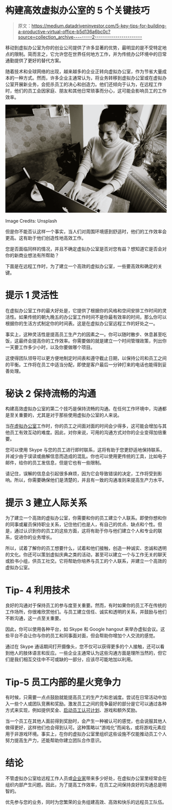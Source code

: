 # 构建高效虚拟办公室的 5 个关键技巧

> 原文：<https://medium.datadriveninvestor.com/5-key-tips-for-building-a-productive-virtual-office-b5d136a6bc0c?source=collection_archive---------2----------------------->

移动到虚拟办公室为你的创业公司提供了许多显著的优势，最明显的是不受特定地点的限制。简而言之，它允许您在世界任何地方工作，并为传统办公环境中的日常通勤提供了更好的替代方案。

随着技术和全球网络的出现，越来越多的企业正转向虚拟办公室，作为节省大量成本的一种方式。然而，许多企业主通常认为，将业务转移到虚拟办公室或在虚拟办公室开展新业务，会扼杀员工的决心和创造力。他们还倾向于认为，在远程工作时，他们的员工会因家庭、朋友和其他日常琐事而分心，这可能会影响员工的工作效率。

![](img/193bb1930806c208b45f0d2ad837eecc.png)

Image Credits: Unsplash

但是你不能否认这样一个事实，当人们对周围环境感到舒适时，他们的工作效率会更高。这有助于他们创造性地高效工作。

您是否面临同样的情况，并且不确定虚拟办公室是否对您有益？想知道它是否会对你的新商业想法有所帮助？

下面是在远程工作时，为了建立一个高效的虚拟办公室，一些要高效和确定的关键。

# **提示 1 灵活性**

在虚拟办公室工作的最大好处是，它提供了根据你的风格和空间安排工作时间的灵活性。如果传统的朝九晚五的办公室工作时间不是你最有效率的时间，那么你可以根据你的生活方式制定你的时间表。这是在虚拟办公室远程工作的好处之一。

事实上，这种灵活性是提高员工生产力的因素之一。你可以随时散步、休息甚至吃饭，这最终会提高你的工作效率。你需要做的就是建立一个时间管理政策，列出你一天要工作多少小时，以及你要做哪个项目。

这使得团队领导可以更方便地制定时间表和遵守截止日期，以保持公司和员工之间的平衡。工作将在员工中适当分配，即使是客户最后一分钟打来的电话也能得到妥善处理。

# **秘诀 2 保持流畅的沟通**

构建高效虚拟办公室的第二个技巧是保持流畅的沟通。在任何工作环境中，沟通都是至关重要的，尤其是对于那些使用虚拟办公室的人来说。

当[在虚拟办公室](https://blog.startupr.hk/virtual-office-for-startups/)工作时，你的员工之间面对面的时间会少得多，这可能会增加与其他员工有效互动的难度。因此，对你来说，可用的沟通方式对你的企业变得加倍重要。

您可以使用 Skype 与您的员工进行即时联系，这将有助于您更舒适地保持联系，并减少由于误读或曲解信息而造成的混乱。你也可以使用更传统的工具，比如电子邮件，给你的员工发信息，但是它也有一些限制。

请记住，误解的信息会引起很多麻烦，因为它会导致错误的决定，工作将受到影响。所以，你需要确保他们是清楚的，并且有一致的沟通准则来提高生产力水平。

# **提示 3 建立人际关系**

为了建立一个高效的虚拟办公室，你需要和你的员工建立个人联系。即使你想和你的同事或雇员保持职业关系，记住他们也是人，有自己的优点、缺点和个性。但是，通过认识到你的员工的这些方面，这将有助于你与他们建立个人和专业的联系，促进你的业务增长。

所以，试着了解你的员工想要什么，试着和他们接触，创造一种诚实、忠诚和透明的文化。你还可以策划虚拟庆典之类的活动，甚至可以建立一个与工作无关的聊天或脸书小组，供员工社交。它将帮助你培养与员工的个人联系，并建立一个高效的虚拟办公室。

# **Tip- 4 利用技术**

良好的沟通对于保持员工的参与度至关重要。然而，有时如果你的员工不在传统的工作场所，你很难欣赏他们。与员工建立信任、诚实和透明的关系，并鼓励与他们不断沟通，这一点至关重要。

因此，你可以使用各种平台，如 Skype 和 Google hangout 来举办虚拟会议。这些平台不会让你与你的员工和同事面对面，但会帮助你增加个人交流的感觉。

通过在 Skype 通话期间打开摄像头，您不仅可以获得更多的个人接触，还可以看到他人的肢体语言和反应。一些企业主通常认为这些沟通方面是理所当然的，但它们是我们相互交往中不可或缺的一部分，应该尽可能地加以利用。

# **Tip-5 员工内部的星火竞争力**

有时候，只需要一点点鼓励就能提高员工的生产力和忠诚度。尝试在日常活动中加入一些个人或团队竞赛和奖励。激发员工之间的竞争最好的部分是它可以通过各种方式来实现，例如提供奖金、[启动员工认可计划](https://blog.incparadise.net/2018/04/25/top-5-employee-recognition-ideas/)、游戏和额外奖励。

当一个员工在其他人面前得到奖励时，会产生一种被认可的感觉，也会说服其他人做得更好，这样他们也会得到认可。这种策略以“游戏化”而闻名，或将游戏元素应用于非游戏环境。事实上，在你的虚拟办公室里组织这些设施不仅能推动员工个人努力提高生产力，还能帮助你建立团队合作意识。

# **结论**

不管虚拟办公室给远程工作人员或[企业家](https://medium.com/swlh/10-must-have-traits-of-a-successful-entrepreneur-d46519452b0e)带来多少好处，在虚拟办公室里经常会在组织内部产生问题。因此，为了提高工作效率，在员工之间保持良好的沟通总是明智的。

优先参与您的业务，同时为您繁荣的业务组建高效、高效和快乐的远程员工队伍。